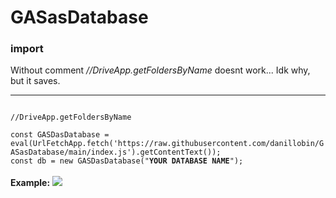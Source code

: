 # GASasDatabase
<h3>import</h3>
Without comment <em>//DriveApp.getFoldersByName</em> doesnt work... Idk why, but it saves.
<hr>
<code>
//DriveApp.getFoldersByName<br>
const GASDasDatabase = eval(UrlFetchApp.fetch('https://raw.githubusercontent.com/danillobin/GASasDatabase/main/index.js').getContentText());
const db = new GASDasDatabase("<b>YOUR DATABASE NAME</b>");
</code><br>
<b>Example:</b>
<picture>
  <source srcset="https://i.ibb.co/LSqJ2Y5/image.jpg">
  <img src="https://i.ibb.co/LSqJ2Y5/image.jpg">
</picture>
